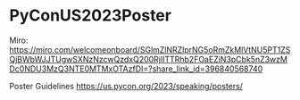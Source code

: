 # PyConUS2023Poster


Miro: https://miro.com/welcomeonboard/SGlmZlNRZlprNG5oRmZkMlVtNU5PT1ZSQjBWbWJJTUgwSXNzNzcwQzdxQ200RjlITTRhb2FOaEZiN3pCbk5nZ3wzMDc0NDU3MzQ3NTE0MTMxOTAzfDI=?share_link_id=396840568740

Poster Guidelines
https://us.pycon.org/2023/speaking/posters/

